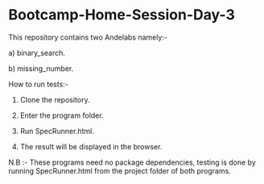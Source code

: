 # Bootcamp-Home-Session-Day-3

This repository contains two Andelabs namely:-

a) binary_search.

b) missing_number.


How to run tests:-

1. Clone the repository.

2. Enter the program folder.

3. Run SpecRunner.html.

4. The result will be displayed in the browser.

N.B :- These programs need no package dependencies, testing is done by running SpecRunner.html from the project folder of both programs.

